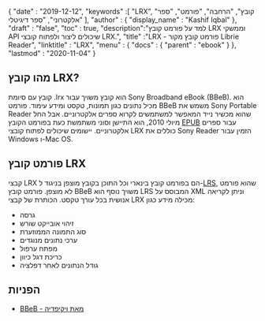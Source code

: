 {
  "date" : "2019-12-12",
  "keywords" :[ "LRX", "קובץ", "הרחבה", "פורמט", "ספר אלקטרוני", "ספר דיגיטלי" ],
  "author" : {
    "display_name" : "Kashif Iqbal"
},
  "draft" : "false",
  "toc" : true,
  "description":"למד על פורמט קובץ LRX וממשקי API שיכולים ליצור ולפתוח קובצי LRX.",
  "title" :"LRX - פורמט קובץ מקור Librie Reader",
  "linktitle" : "LRX",
  "menu" : {
    "docs" : {
      "parent" : "ebook"
}
},
  "lastmod" : "2020-11-04"
}

## מהו קובץ LRX?

קובץ עם סיומת .lrx הוא קובץ משויך עבור Sony Broadband eBook (BBeB). הוא מכיל נתונים כגון תמונות, טקסט ומידע עימוד. פורמט BBeB משמש את Sony Portable Reader שהוא מכשיר נייד המאפשר למשתמשים לקרוא ספרים אלקטרוניים. אבל החל מיולי 2010, הוא התיישן וסוני משתמשת כעת בפורמט הקובץ [EPUB](/he/ebook/epub/) עבור ספרים אלקטרוניים. יישומים שיכולים לפתוח קובצי LRX כוללים את Sony Reader הזמין עבור Windows ו-Mac OS.

## פורמט קובץ LRX

קבצי LRX הם בפורמט קובץ בינארי וכל התוכן בקובץ מוצפן בניגוד ל-[LRS](/he/ebook/lrs/), שהוא פורמט לא מוצפן. פורמט קובץ BBeB משויך נוסף הוא LRS המבוסס על XML וניתן לקריאה אנושית בכל עורך טקסט. הכותרת של קבצי LRX מכילה מידע כגון:

* גרסה
* זיהוי אובייקט שורש
* סוג התמונה הממוזערת
* ערכי נתונים מנוגדים
* מפתח ערפול
* כריכת דגל כיוון
* גודל הנתונים לאחר דפלציה

## הפניות

* [BBeB - מאת ויקיפדיה](https://en.wikipedia.org/wiki/BBeB)

